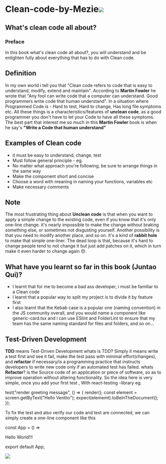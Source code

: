 
# **Clean-code-by-Mezie**<img src="https://images.unsplash.com/photo-1534972195531-d756b9bfa9f2?ixlib=rb-4.0.3&ixid=MnwxMjA3fDB8MHxwaG90by1wYWdlfHx8fGVufDB8fHx8&auto=format&fit=crop&w=1470&q=80" />


## What's clean code all about?
### Preface
In this book what's clean code all about?, you will understand and be enlighten fully about everything that has to do with Clean code.

## Definition
In my own world i tell you that "Clean code refers to code that is easy to understand, modify, extend and maintain".
According to **Martin Fowler** he wrote that "Any fool can write code that a computer can understand. Good programmers write code that human understand". In a situation where Programmed Code is - Hard to test, Hard to change, Has long file symptoms etc. All these things is a characteristics/features of **unclean code**, as a good programmer you don't have to let your Code to have all these symptoms. The best part that interest me so much in this **Martin Fowler** book is when he say's **"Write a Code that human understand"**

## Examples of Clean code
+ it must be easy to understand, change, test
+ Must follow general principle - eg. 
+ No matter what approach you're following, be sure to arrange things in the same way
+ Make the component short and concise
+ Choose a word with meaning in naming your functions, variables etc
+ Make necessary comments

## Note
The most frustrating thing about **Unclean code** is that when you want to apply a simple change to the existing code, even if you know that it's only one-line change. it's nearly impossible to make the change without braking something else, or sometimes not disgusting yourself. Another possibility is that you need to modify another place, and so on. it's a kind of **rabbit hole** to make that simple one-liner. The dead loop is that, because it's hard to change people tend to not change it but just add patches on it, which in turn make it even harder to change again 😞.

## What have you learnt so far in this book (Juntao Qui)?
+ I learnt that for me to become a bad ass developer, i must be familiar to a Clean code
+ I learnt that a popular way to split my project is to divide it by feature first
+ I also learnt that the Kebab case is a popular one (naming convention) in the JS community overall, and you would name a component like generic-card.tsx and i can use ESlint and FolderLint to ensure that my team has the same naming standard for files and folders, and so on...

## Test-Driven Development
**TDD** means Test-Driven Development
whats is TDD? Simply it means write a test first and see it fail, make the test pass with minimal effort(changes), and **refactor** if necessary/is a programming practice that instructs developers to write new code only if an automated test has failed.
whats **Refactor**? is the Source code of an application or piece of software, so as to improve operation without altering functionality.
So the idea here is very simple, once you add your first test , With react-testing -library eg.

test("render greeting message", () => {
render(<App />);
const element = screen.getByText("Hello Ventlio");
expect(elememt).toBeInTheDocument();
});

To fix the test and also verify our code and test are connected, we can simply create a one-line component like this 

const App = () => <div>Hello World!!!</div>

export default App;

<img src="https://encrypted-tbn0.gstatic.com/images?q=tbn:ANd9GcRkCP4yDcpNJOzczoOP9AhYUHVMOElAHTYNRg&usqp=CAU"/>
